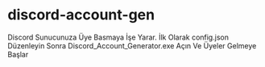 # discord-account-gen
Discord Sunucunuza Üye Basmaya İşe Yarar. İlk Olarak config.json Düzenleyin Sonra Discord_Account_Generator.exe Açın Ve Üyeler Gelmeye Başlar
